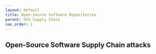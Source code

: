 ```yaml
---
layout: default
title: Open-source Software Repositories
parent: OSS Supply Chain
nav_order: 1
---
```


## Open-Source Software Supply Chain attacks
